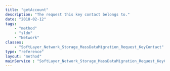 ```yaml
---
title: "getAccount"
description: "The request this key contact belongs to."
date: "2018-02-12"
tags:
    - "method"
    - "sldn"
    - "Network"
classes:
    - "SoftLayer_Network_Storage_MassDataMigration_Request_KeyContact"
type: "reference"
layout: "method"
mainService : "SoftLayer_Network_Storage_MassDataMigration_Request_KeyContact"
---
```

